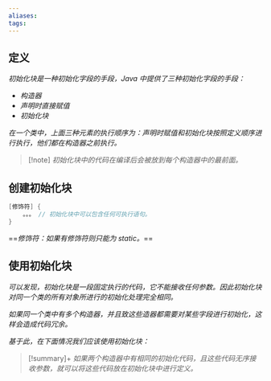 ```yaml
---
aliases: 
tags: 
---
```


## 定义

_初始化块是一种初始化字段的手段，Java 中提供了三种初始化字段的手段：_
+ _构造器_
+ _声明时直接赋值_
+ _初始化块_

_在一个类中，上面三种元素的执行顺序为：声明时赋值和初始化块按照定义顺序进行执行，他们都在构造器之前执行。_

> [!note] _初始化块中的代码在编译后会被放到每个构造器中的最前面。_

## 创建初始化块

```java
[修饰符] {
	。。。 // 初始化块中可以包含任何可执行语句。
}
```

==_修饰符：如果有修饰符则只能为 static。_==

## 使用初始化块

_可以发现，初始化块是一段固定执行的代码，它不能接收任何参数。因此初始化块对同一个类的所有对象所进行的初始化处理完全相同。_

_如果同一个类中有多个构造器，并且致这些造器都需要对某些字段进行初始化，这样会造成代码冗余。_

_基于此，在下面情况我们应该使用初始化块：_

> [!summary]+ _如果两个构造器中有相同的初始化代码，且这些代码无序接收参数，就可以将这些代码放在初始化块中进行定义。_
